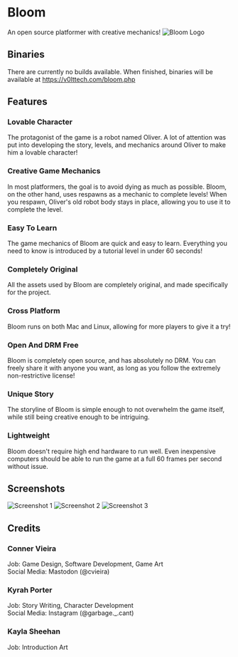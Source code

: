 # Bloom
An open source platformer with creative mechanics!
![Bloom Logo](https://v0lttech.com/assets/img/bloomlogo.png)

## Binaries
There are currently no builds available. When finished, binaries will be available at https://v0lttech.com/bloom.php

## Features
### Lovable Character
The protagonist of the game is a robot named Oliver. A lot of attention was put into developing the story, levels, and mechanics around Oliver to make him a lovable character!

### Creative Game Mechanics
In most platformers, the goal is to avoid dying as much as possible. Bloom, on the other hand, uses respawns as a mechanic to complete levels! When you respawn, Oliver's old robot body stays in place, allowing you to use it to complete the level.

### Easy To Learn
The game mechanics of Bloom are quick and easy to learn. Everything you need to know is introduced by a tutorial level in under 60 seconds!

### Completely Original
All the assets used by Bloom are completely original, and made specifically for the project.

### Cross Platform
Bloom runs on both Mac and Linux, allowing for more players to give it a try!

### Open And DRM Free
Bloom is completely open source, and has absolutely no DRM. You can freely share it with anyone you want, as long as you follow the extremely non-restrictive license!

### Unique Story
The storyline of Bloom is simple enough to not overwhelm the game itself, while still being creative enough to be intriguing.

### Lightweight
Bloom doesn't require high end hardware to run well. Even inexpensive computers should be able to run the game at a full 60 frames per second without issue.

## Screenshots
![Screenshot 1](https://v0lttech.com/files/images/bloom/1.png)
![Screenshot 2](https://v0lttech.com/files/images/bloom/2.png)
![Screenshot 3](https://v0lttech.com/files/images/bloom/3.png)

## Credits
### Conner Vieira
Job: Game Design, Software Development, Game Art<br/>
Social Media: Mastodon (@cvieira)

### Kyrah Porter
Job: Story Writing, Character Development<br/>
Social Media: Instagram (@garbage._.cant)

### Kayla Sheehan
Job: Introduction Art
